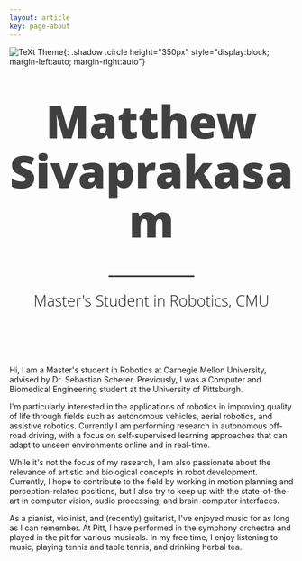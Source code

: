 ```yaml
---
layout: article
key: page-about
---
```


<style>
.title3 {
 margin-top: 0;
 margin-bottom: 10px;
 line-height: 1.1;
 color: rgb(64,64,64);
 text-align: center;
 font-size: 80px;
 font-family: 'Open Sans', 'Helvetica Neue', Helvetica, Arial, sans-serif;
 font-weight: 800;
 margin: .67em 0;
 box-sizing: border-box;
 display: block;
 margin-block-start: 0.67em;
 margin-block-end: 0.67em;
 margin-inline-start: 0px;
 margin-inline-end: 0px;
}
</style>

<style>
.title2 {
  text-align: center;
  font-size: 27px;
   line-height: 1.1;
   display: block;
   font-family: 'Open Sans', 'Helvetica Neue', Helvetica, Arial, sans-serif;
   font-weight: 300;
   margin-bottom: 100px;
}
</style>

<style>
.hor123 {
  display: block;
    border: none;
    overflow: hidden;
    width: 30%;
    margin-left: auto;
    margin-right: auto;
    height: 3px;
    background-color:#404040;
}
</style>


<!-- <div class="article__content" itemprop="articleBody"><div class="grid">
  <div class="cell cell--auto"></div>
  <div class="cell cell--4">
    <div class="cardcircle">
      <div class="card__image">
        <img class="image" src="/assets/media/headshot_2023.jpg" />
      </div>
    </div>
  </div>
  <div class="cell cell--auto"></div>
</div> -->

![TeXt Theme](/assets/media/headshot_2023.jpg){: .shadow .circle height="350px" style="display:block; margin-left:auto; margin-right:auto"}

<!-- # Matthew Sivaprakasam -->

<!-- <img src="/assets/media/test.png" alt="MarineGEO circle logo" style="height: 100px; width:100px;"/> -->

<!-- <img src="/assets/media/test.png" alt="test" class="article__content"/> -->

<p class="title3">Matthew Sivaprakasam</p>
<center><hr class="hor123" /></center>
<p class="title2">Master's Student in Robotics, CMU</p>

Hi, I am a Master's student in Robotics at Carnegie Mellon University, advised by Dr. Sebastian Scherer. Previously, I was a Computer and Biomedical Engineering student at the University of Pittsburgh.

I'm particularly interested in the applications of robotics in improving quality of life through fields such as autonomous vehicles, aerial robotics, and assistive robotics. Currently I am performing research in autonomous off-road driving, with a focus on self-supervised learning approaches that can adapt to unseen environments online and in real-time.

While it's not the focus of my research, I am also passionate about the relevance of artistic and biological concepts in robot development. Currently, I hope to contribute to the field by working in motion planning and perception-related positions, but I also try to keep up with the state-of-the-art in computer vision, audio processing, and brain-computer interfaces.

As a pianist, violinist, and (recently) guitarist, I've enjoyed music for as long as I can remember. At Pitt, I have performed in the symphony orchestra and played in the pit for various musicals. In my free time, I enjoy listening to music, playing tennis and table tennis, and drinking herbal tea.
